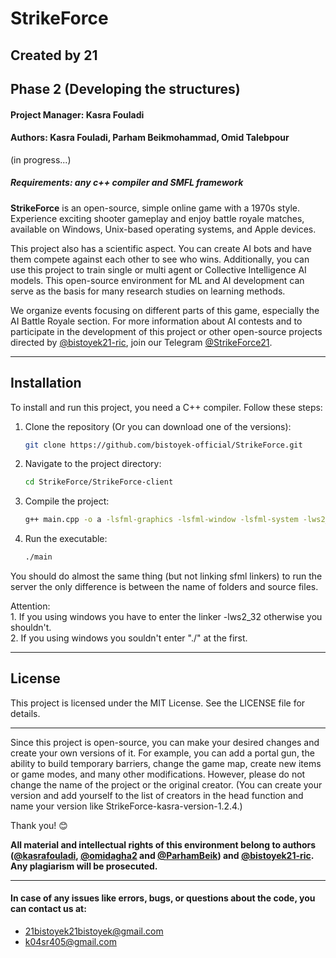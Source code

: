 # StrikeForce
## Created by 21

## Phase 2 (Developing the structures)
#### Project Manager: Kasra Fouladi
#### Authors: Kasra Fouladi, Parham Beikmohammad, Omid Talebpour

(in progress...)

##### Requirements: any c++ compiler and SMFL framework

**StrikeForce** is an open-source, simple online game with a 1970s style. Experience exciting shooter gameplay and enjoy battle royale matches, available on Windows, Unix-based operating systems, and Apple devices.

This project also has a scientific aspect. You can create AI bots and have them compete against each other to see who wins. Additionally, you can use this project to train single or multi agent or Collective Intelligence AI models. This open-source environment for ML and AI development can serve as the basis for many research studies on learning methods.

We organize events focusing on different parts of this game, especially the AI Battle Royale section. For more information about AI contests and to participate in the development of this project or other open-source projects directed by [@bistoyek21-ric](https://github.com/bistoyek21-ric), join our Telegram [@StrikeForce21](https://t.me/StrikeForce21).

---

## Installation

To install and run this project, you need a C++ compiler. Follow these steps:

1. Clone the repository (Or you can download one of the versions):
    ```sh
    git clone https://github.com/bistoyek-official/StrikeForce.git
    ```
2. Navigate to the project directory:
    ```sh
    cd StrikeForce/StrikeForce-client
    ```
3. Compile the project:
    ```sh
    g++ main.cpp -o a -lsfml-graphics -lsfml-window -lsfml-system -lws2_32
    ```
4. Run the executable:
    ```sh
    ./main
    ```

You should do almost the same thing (but not linking sfml linkers) to run the server the only difference is between the name of folders and source files.

Attention:\
    1. If you using windows you have to enter the linker -lws2_32 otherwise you shouldn't.\
    2. If you using windows you souldn't enter "./" at the first.
    
---

## License

This project is licensed under the MIT License. See the LICENSE file for details.

---

Since this project is open-source, you can make your desired changes and create your own versions of it. For example, you can add a portal gun, the ability to build temporary barriers, change the game map, create new items or game modes, and many other modifications. However, please do not change the name of the project or the original creator. (You can create your version and add yourself to the list of creators in the head function and name your version like StrikeForce-kasra-version-1.2.4.)

Thank you! 😊

**All material and intellectual rights of this environment belong to authors ([@kasrafouladi](https://github.com/kasrafouladi), [@omidagha2](https://github.com/omidagha2) and [@ParhamBeik](https://github.com/ParhamBeik))  and [@bistoyek21-ric](https://github.com/bistoyek21-ric). Any plagiarism will be prosecuted.**

---

#### In case of any issues like errors, bugs, or questions about the code, you can contact us at:
- 21bistoyek21bistoyek@gmail.com
- k04sr405@gmail.com
